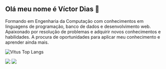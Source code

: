 ## Olá meu nome é Víctor Dias 👋

Formando em Engenharia da Computação com conhecimentos em linguagens de programação, banco de dados e desenvolvimento web.
Apaixonado por resolução de problemas e adquirir novos conhecimentos e habilidades.
A procura de oportunidades para aplicar meu conhecimento e aprender ainda mais.

![Vitus Top Langs](https://github-readme-stats.vercel.app/api/top-langs/?username=viitus&layout=compact)

<div>
 <a href = "mailto:victorfrota08@gmail.com"><img src="https://img.shields.io/badge/-Gmail-%23333?style=for-the-badge&logo=gmail&logoColor=white" target="_blank"></a>
 <a href = "https://www.linkedin.com/in/victor-frota-88323aa3" target="_blank"><img src="https://img.shields.io/badge/-LinkedIn-%230077B5?style=for-the-badge&logo=linkedin&logoColor=white" target="_blank"></a> 
</div>

